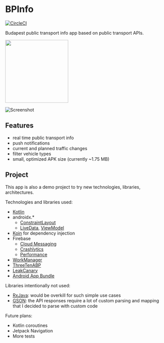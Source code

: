 # BPInfo

[![CircleCI](https://circleci.com/gh/ofalvai/BPInfo.svg?style=svg)](https://circleci.com/gh/ofalvai/BPInfo)

Budapest public transport info app based on public transport APIs.

[<img src="https://user-images.githubusercontent.com/1694986/111364968-24a0fa00-864f-11eb-88aa-4b4127d8e012.png?width=100" width="200"></img>](https://play.google.com/store/apps/details?id=com.ofalvai.bpinfo)

![Screenshot](/screenshots.png?raw=true)

## Features

- real time public transport info
- push notifications
- current and planned traffic changes
- filter vehicle types
- small, optimized APK size (currently ~1.75 MB)


## Project

This app is also a demo project to try new technologies, libraries, architectures.

Technologies and libraries used:

- [Kotlin](https://kotlinlang.org)
- androidx.*
    - [ConstraintLayout](https://developer.android.com/training/constraint-layout)
    - [LiveData](https://developer.android.com/topic/libraries/architecture/livedata), [ViewModel](https://developer.android.com/topic/libraries/architecture/viewmodel)
- [Koin](https://insert-koin.io/) for dependency injection
- Firebase
    - [Cloud Messaging](https://firebase.google.com/docs/cloud-messaging/)
    - [Crashlytics](https://firebase.google.com/docs/crashlytics/)
    - [Performance](https://firebase.google.com/docs/perf-mon/)
- [WorkManager](https://developer.android.com/topic/libraries/architecture/workmanager)
- [ThreeTenABP](https://github.com/JakeWharton/ThreeTenABP)
- [LeakCanary](https://github.com/square/leakcanary)
- [Android App Bundle](https://developer.android.com/platform/technology/app-bundle/)

Libraries intentionally not used:

- [RxJava](https://github.com/ReactiveX/RxJava): would be overkill for such simple use cases
- [GSON](https://github.com/google/gson): the API responses require a lot of custom parsing and mapping that I decided to parse with custom code


Future plans:

- Kotlin coroutines
- Jetpack Navigation
- More tests
